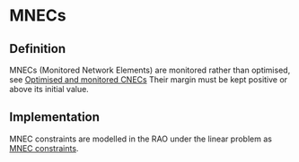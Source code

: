 # MNECs

## Definition

MNECs (Monitored Network Elements) are monitored rather than optimised,
see [Optimised and monitored CNECs](../../../input-data/crac/json.md#optimised-and-monitored-cnecs)
Their margin must be kept positive or above its initial value.

## Implementation

MNEC constraints are modelled in the RAO under the linear problem
as [MNEC constraints](../linear-problem/special-features/mnec-filler.md).
